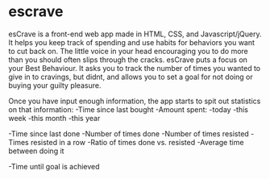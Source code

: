 # escrave

esCrave is a front-end web app made in HTML, CSS, and Javascript/jQuery.
It helps you keep track of spending and use habits for behaviors you want to cut back on.
The little voice in your head encouraging you to do more than you should often slips through the cracks.
esCrave puts a focus on your Best Behaviour.
It asks you to track the number of times you wanted to give in to cravings, but didnt, 
and allows you to set a goal for not doing or buying your guilty pleasure.

Once you have input enough information, the app starts to spit out statistics on that information:
-Time since last bought
-Amount spent:
  -today
  -this week
  -this month
  -this year
  
-Time since last done
-Number of times done
-Number of times resisted
-Times resisted in a row
-Ratio of times done vs. resisted
-Average time between doing it

-Time until goal is achieved
